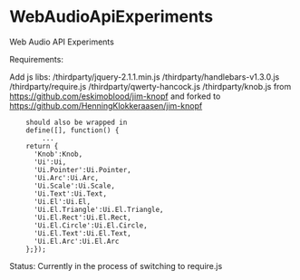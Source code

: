 WebAudioApiExperiments
======================

Web Audio API Experiments


Requirements:

Add js libs:
	/thirdparty/jquery-2.1.1.min.js
	/thirdparty/handlebars-v1.3.0.js
	/thirdparty/require.js
	/thirdparty/qwerty-hancock.js
	/thirdparty/knob.js 				from https://github.com/eskimoblood/jim-knopf
		and forked to https://github.com/HenningKlokkeraasen/jim-knopf

		should also be wrapped in
		define([], function() { 
			...
		return {
		  'Knob':Knob,
		  'Ui':Ui,
		  'Ui.Pointer':Ui.Pointer,
		  'Ui.Arc':Ui.Arc,
		  'Ui.Scale':Ui.Scale,
		  'Ui.Text':Ui.Text,
		  'Ui.El':Ui.El,
		  'Ui.El.Triangle':Ui.El.Triangle,
		  'Ui.El.Rect':Ui.El.Rect,
		  'Ui.El.Circle':Ui.El.Circle,
		  'Ui.El.Text':Ui.El.Text,
		  'Ui.El.Arc':Ui.El.Arc
		};});

Status:
Currently in the process of switching to require.js